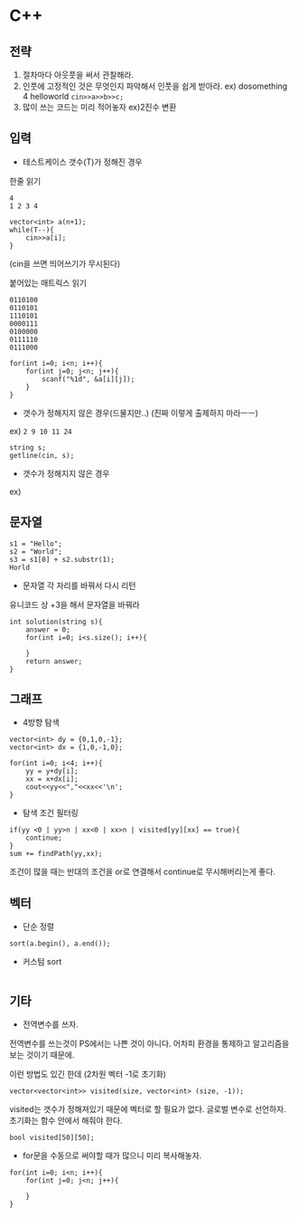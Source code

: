 # C++

## 전략

1. 절차마다 아웃풋을 써서 관찰해라.
2. 인풋에 고정적인 것은 무엇인지 파악해서 인풋을 쉽게 받아라.  ex) dosomething 4 helloworld `cin>>a>>b>>c;`
3. 많이 쓰는 코드는 미리 적어놓자 ex)2진수 변환

## 입력
- 테스트케이스 갯수(T)가 정해진 경우


한줄 읽기

```
4
1 2 3 4
```

```
vector<int> a(n+1);
while(T--){
	cin>>a[i];
}
```

(cin을 쓰면 띄어쓰기가 무시된다)



붙어있는 매트릭스 읽기

```
0110100
0110101
1110101
0000111
0100000
0111110
0111000
```
```
for(int i=0; i<n; i++){
    for(int j=0; j<n; j++){
        scanf("%1d", &a[i][j]);
    }
}
```

- 갯수가 정해지지 않은 경우(드물지만..)
(진짜 이렇게 출제하지 마라ㅡㅡ)

ex)
`
2 9 10 11 24
`

```
string s;
getline(cin, s);

```
- 갯수가 정해지지 않은 경우

ex)



## 문자열

```
s1 = "Hello";
s2 = "World";
s3 = s1[0] + s2.substr(1);
Horld
```

- 문자열 각 자리를 바꿔서 다시 리턴

유니코드 상 +3을 해서 문자열을 바꿔라

```
int solution(string s){
	answer = 0;
	for(int i=0; i<s.size(); i++){
			
	}
	return answer;
}

```

## 그래프
- 4방향 탐색

```
vector<int> dy = {0,1,0,-1};
vector<int> dx = {1,0,-1,0};
   
for(int i=0; i<4; i++){
    yy = y+dy[i];
    xx = x+dx[i];
    cout<<yy<<","<<xx<<'\n';
}

```

- 탐색 조건 필터링

```
if(yy <0 | yy>n | xx<0 | xx>n | visited[yy][xx] == true){
	continue;
}
sum += findPath(yy,xx);
```
조건이 많을 때는 반대의 조건을 or로 연결해서 continue로 무시해버리는게 좋다.

## 벡터
- 단순 정렬

```
sort(a.begin(), a.end());
```

- 커스텀 sort

```

```

## 기타

- 전역변수를 쓰자.

전역변수를 쓰는것이 PS에서는 나쁜 것이 아니다.
어차피 환경을 통제하고 알고리즘을 보는 것이기 때문에.

이런 방법도 있긴 한데 (2차원 벡터 -1로 초기화)

```
vector<vector<int>> visited(size, vector<int> (size, -1));
```
visited는 갯수가 정해져있기 때문에 벡터로 할 필요가 없다. 글로벌 변수로 선언하자. 초기화는 함수 안에서 해줘야 한다.

```
bool visited[50][50];
```

- for문을 수동으로 써야할 때가 많으니 미리 복사해놓자.

```
for(int i=0; i<n; i++){
	for(int j=0; j<n; j++){
		
	}
}
```
